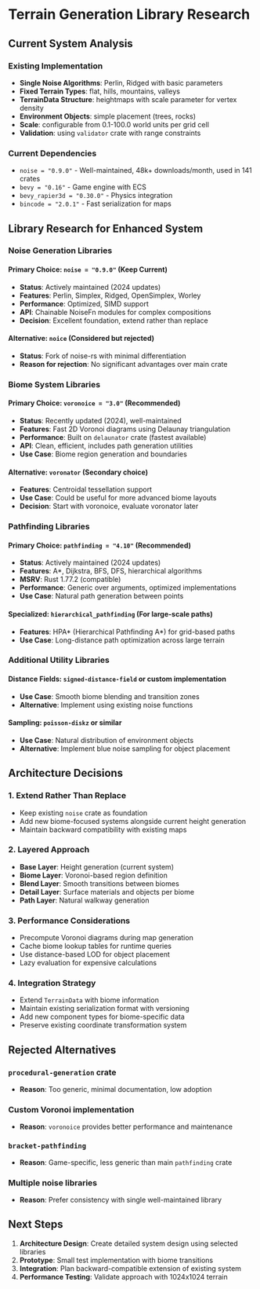 # Terrain Generation Library Research

## Current System Analysis

### Existing Implementation
- **Single Noise Algorithms**: Perlin, Ridged with basic parameters
- **Fixed Terrain Types**: flat, hills, mountains, valleys 
- **TerrainData Structure**: heightmaps with scale parameter for vertex density
- **Environment Objects**: simple placement (trees, rocks)
- **Scale**: configurable from 0.1-100.0 world units per grid cell
- **Validation**: using `validator` crate with range constraints

### Current Dependencies
- `noise = "0.9.0"` - Well-maintained, 48k+ downloads/month, used in 141 crates
- `bevy = "0.16"` - Game engine with ECS
- `bevy_rapier3d = "0.30.0"` - Physics integration
- `bincode = "2.0.1"` - Fast serialization for maps

## Library Research for Enhanced System

### Noise Generation Libraries

#### Primary Choice: `noise = "0.9.0"` (Keep Current)
- **Status**: Actively maintained (2024 updates)
- **Features**: Perlin, Simplex, Ridged, OpenSimplex, Worley
- **Performance**: Optimized, SIMD support
- **API**: Chainable NoiseFn modules for complex compositions
- **Decision**: Excellent foundation, extend rather than replace

#### Alternative: `noice` (Considered but rejected)
- **Status**: Fork of noise-rs with minimal differentiation
- **Reason for rejection**: No significant advantages over main crate

### Biome System Libraries

#### Primary Choice: `voronoice = "3.0"` (Recommended)
- **Status**: Recently updated (2024), well-maintained
- **Features**: Fast 2D Voronoi diagrams using Delaunay triangulation
- **Performance**: Built on `delaunator` crate (fastest available)
- **API**: Clean, efficient, includes path generation utilities
- **Use Case**: Biome region generation and boundaries

#### Alternative: `voronator` (Secondary choice)
- **Features**: Centroidal tessellation support
- **Use Case**: Could be useful for more advanced biome layouts
- **Decision**: Start with voronoice, evaluate voronator later

### Pathfinding Libraries

#### Primary Choice: `pathfinding = "4.10"` (Recommended)
- **Status**: Actively maintained (2024 updates)
- **Features**: A*, Dijkstra, BFS, DFS, hierarchical algorithms
- **MSRV**: Rust 1.77.2 (compatible)
- **Performance**: Generic over arguments, optimized implementations
- **Use Case**: Natural path generation between points

#### Specialized: `hierarchical_pathfinding` (For large-scale paths)
- **Features**: HPA* (Hierarchical Pathfinding A*) for grid-based paths
- **Use Case**: Long-distance path optimization across large terrain

### Additional Utility Libraries

#### Distance Fields: `signed-distance-field` or custom implementation
- **Use Case**: Smooth biome blending and transition zones
- **Alternative**: Implement using existing noise functions

#### Sampling: `poisson-diskz` or similar
- **Use Case**: Natural distribution of environment objects
- **Alternative**: Implement blue noise sampling for object placement

## Architecture Decisions

### 1. Extend Rather Than Replace
- Keep existing `noise` crate as foundation
- Add new biome-focused systems alongside current height generation
- Maintain backward compatibility with existing maps

### 2. Layered Approach
- **Base Layer**: Height generation (current system)
- **Biome Layer**: Voronoi-based region definition
- **Blend Layer**: Smooth transitions between biomes
- **Detail Layer**: Surface materials and objects per biome
- **Path Layer**: Natural walkway generation

### 3. Performance Considerations
- Precompute Voronoi diagrams during map generation
- Cache biome lookup tables for runtime queries
- Use distance-based LOD for object placement
- Lazy evaluation for expensive calculations

### 4. Integration Strategy
- Extend `TerrainData` with biome information
- Maintain existing serialization format with versioning
- Add new component types for biome-specific data
- Preserve existing coordinate transformation system

## Rejected Alternatives

### `procedural-generation` crate
- **Reason**: Too generic, minimal documentation, low adoption

### Custom Voronoi implementation
- **Reason**: `voronoice` provides better performance and maintenance

### `bracket-pathfinding`
- **Reason**: Game-specific, less generic than main `pathfinding` crate

### Multiple noise libraries
- **Reason**: Prefer consistency with single well-maintained library

## Next Steps

1. **Architecture Design**: Create detailed system design using selected libraries
2. **Prototype**: Small test implementation with biome transitions
3. **Integration**: Plan backward-compatible extension of existing system
4. **Performance Testing**: Validate approach with 1024x1024 terrain